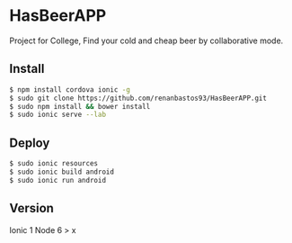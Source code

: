 # HasBeerAPP
Project for College, Find your cold and cheap beer by collaborative mode.

## Install
```bash
$ npm install cordova ionic -g
$ sudo git clone https://github.com/renanbastos93/HasBeerAPP.git
$ sudo npm install && bower install
$ sudo ionic serve --lab
```
## Deploy
```bash
$ sudo ionic resources
$ sudo ionic build android 
$ sudo ionic run android
```
## Version
Ionic 1
Node 6 > x
